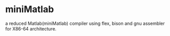 # miniMatlab
a reduced Matlab(miniMatlab) compiler using flex, bison and gnu assembler for X86-64
architecture.
